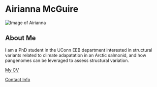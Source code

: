 # Airianna McGuire

![Image of Airianna](images/headshot1.jpg "ah")

## About Me
I am a PhD student in the UConn EEB department interested in structural variants related to climate adapatation in an Arctic salmonid, and how pangenomes can be leveraged to assess structural variation.

[My CV](PDFs/cv.pdf)

[Contact Info](contact-info.html) 
